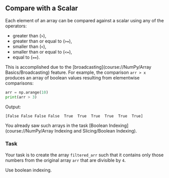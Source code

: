 ## Compare with a Scalar

Each element of an array can be compared against a scalar using any of the operators:
- greater than (`>`),
- greater than or equal to (`>=`), 
- smaller than (`<`), 
- smaller than or equal to (`<=`),
- equal to (`==`).

This is accomplished due to the [broadcasting](course://NumPy/Array Basics/Broadcasting) feature. 
For example, the comparison `arr > x` produces an array of boolean values resulting from elementwise comparisons:
```python
arr = np.arange(10)
print(arr > 3)
```
Output:
```text
[False False False False  True  True  True  True  True  True]
```
You already saw such arrays in the task [Boolean Indexing](course://NumPy/Array Indexing and Slicing/Boolean Indexing).

### Task
Your task is to create the array `filtered_arr` such that it contains only those numbers from the original
array `arr` that are divisible by `4`.

<div class="hint">Use boolean indexing.</div>